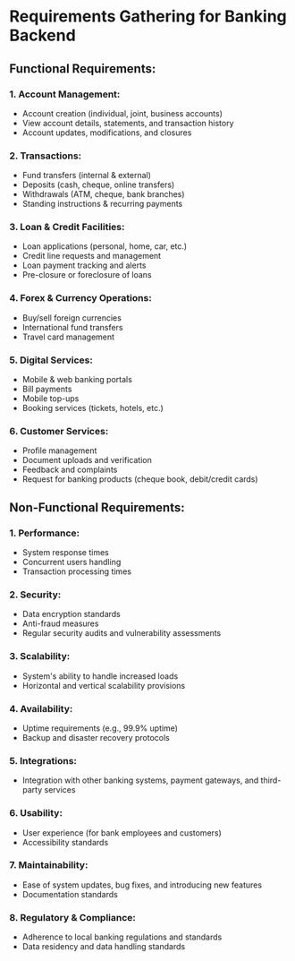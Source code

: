 # Requirements Gathering for Banking Backend

## Functional Requirements:

### 1. Account Management:
- Account creation (individual, joint, business accounts)
- View account details, statements, and transaction history
- Account updates, modifications, and closures

### 2. Transactions:
- Fund transfers (internal & external)
- Deposits (cash, cheque, online transfers)
- Withdrawals (ATM, cheque, bank branches)
- Standing instructions & recurring payments

### 3. Loan & Credit Facilities:
- Loan applications (personal, home, car, etc.)
- Credit line requests and management
- Loan payment tracking and alerts
- Pre-closure or foreclosure of loans

### 4. Forex & Currency Operations:
- Buy/sell foreign currencies
- International fund transfers
- Travel card management

### 5. Digital Services:
- Mobile & web banking portals
- Bill payments
- Mobile top-ups
- Booking services (tickets, hotels, etc.)

### 6. Customer Services:
- Profile management
- Document uploads and verification
- Feedback and complaints
- Request for banking products (cheque book, debit/credit cards)

## Non-Functional Requirements:

### 1. Performance:
- System response times
- Concurrent users handling
- Transaction processing times

### 2. Security:
- Data encryption standards
- Anti-fraud measures
- Regular security audits and vulnerability assessments

### 3. Scalability:
- System's ability to handle increased loads
- Horizontal and vertical scalability provisions

### 4. Availability:
- Uptime requirements (e.g., 99.9% uptime)
- Backup and disaster recovery protocols

### 5. Integrations:
- Integration with other banking systems, payment gateways, and third-party services

### 6. Usability:
- User experience (for bank employees and customers)
- Accessibility standards

### 7. Maintainability:
- Ease of system updates, bug fixes, and introducing new features
- Documentation standards

### 8. Regulatory & Compliance:
- Adherence to local banking regulations and standards
- Data residency and data handling standards
